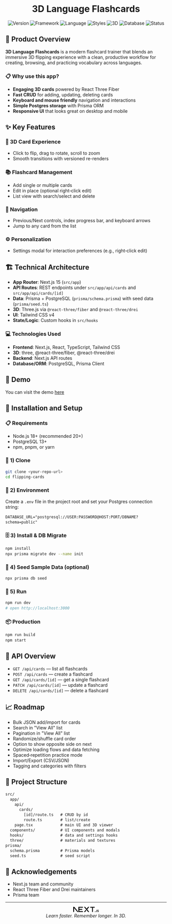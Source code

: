 <div align="center">

# 3D Language Flashcards

![Version](https://img.shields.io/badge/version-0.1.0-blue)
![Framework](https://img.shields.io/badge/framework-Next.js%2015-purple)
![Language](https://img.shields.io/badge/language-TypeScript-blueviolet)
![Styles](https://img.shields.io/badge/UI-Tailwind%20CSS-38B2AC)
![3D](https://img.shields.io/badge/3D-Three.js%20%2B%20R3F-0A7EA4)
![Database](https://img.shields.io/badge/database-PostgreSQL-316192)
![Status](https://img.shields.io/badge/status-active-success)

</div>

## 🚀 Product Overview

**3D Language Flashcards** is a modern flashcard trainer that blends an immersive 3D flipping experience with a clean, productive workflow for creating, browsing, and practicing vocabulary across languages.

### 📋 Why use this app?

- **Engaging 3D cards** powered by React Three Fiber
- **Fast CRUD** for adding, updating, deleting cards
- **Keyboard and mouse friendly** navigation and interactions
- **Simple Postgres storage** with Prisma ORM
- **Responsive UI** that looks great on desktop and mobile

## ✨ Key Features

### 🎴 3D Card Experience
- Click to flip, drag to rotate, scroll to zoom
- Smooth transitions with versioned re-renders

### 📚 Flashcard Management
- Add single or multiple cards
- Edit in place (optional right‑click edit)
- List view with search/select and delete

### 🧭 Navigation
- Previous/Next controls, index progress bar, and keyboard arrows
- Jump to any card from the list

### ⚙️ Personalization
- Settings modal for interaction preferences (e.g., right‑click edit)

## 🏗️ Technical Architecture

- **App Router**: Next.js 15 (`src/app`)
- **API Routes**: REST endpoints under `src/app/api/cards` and `src/app/api/cards/[id]`
- **Data**: Prisma + PostgreSQL (`prisma/schema.prisma`) with seed data (`prisma/seed.ts`)
- **3D**: Three.js via `@react-three/fiber` and `@react-three/drei`
- **UI**: Tailwind CSS v4
- **State/Logic**: Custom hooks in `src/hooks`

### 💻 Technologies Used

- **Frontend**: Next.js, React, TypeScript, Tailwind CSS
- **3D**: three, @react-three/fiber, @react-three/drei
- **Backend**: Next.js API routes
- **Database/ORM**: PostgreSQL, Prisma Client

## 🎥 Demo

You can visit the demo [here](https://flipping-cards-lmww.vercel.app/)

## 🚀 Installation and Setup

### 📋 Requirements
- Node.js 18+ (recommended 20+)
- PostgreSQL 13+
- npm, pnpm, or yarn

### 🔧 1) Clone
```bash
git clone <your-repo-url>
cd flipping-cards
```

### 🔐 2) Environment
Create a `.env` file in the project root and set your Postgres connection string:
```env
DATABASE_URL="postgresql://USER:PASSWORD@HOST:PORT/DBNAME?schema=public"
```

### 🗄️ 3) Install & DB Migrate
```bash
npm install
npx prisma migrate dev --name init
```

### 🌱 4) Seed Sample Data (optional)
```bash
npx prisma db seed
```

### 🏃 5) Run
```bash
npm run dev
# open http://localhost:3000
```

### 📦 Production
```bash
npm run build
npm start
```

## 🔌 API Overview

- `GET /api/cards` — list all flashcards
- `POST /api/cards` — create a flashcard
- `GET /api/cards/[id]` — get a single flashcard
- `PATCH /api/cards/[id]` — update a flashcard
- `DELETE /api/cards/[id]` — delete a flashcard

## 📈 Roadmap

- Bulk JSON add/import for cards
- Search in "View All" list
- Pagination in "View All" list
- Randomize/shuffle card order
- Option to show opposite side on next
- Optimize loading flows and data fetching
- Spaced‑repetition practice mode
- Import/Export (CSV/JSON)
- Tagging and categories with filters

## 🧩 Project Structure

```
src/
  app/
    api/
      cards/
        [id]/route.ts   # CRUD by id
        route.ts        # list/create
    page.tsx            # main UI and 3D viewer
  components/           # UI components and modals
  hooks/                # data and settings hooks
  three/                # materials and textures
prisma/
  schema.prisma         # Prisma models
  seed.ts               # seed script
```

## 🙌 Acknowledgements

- Next.js team and community
- React Three Fiber and Drei maintainers
- Prisma team

---

<div align="center">
  <img src="public/next.svg" alt="Next" width="80"/>
  <br>
  <i>Learn faster. Remember longer. In 3D.</i>
  <br>
</div>
